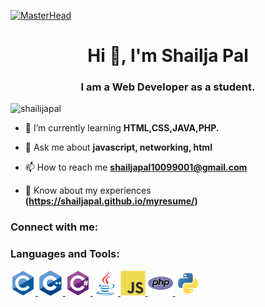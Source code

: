 [![MasterHead](https://research.atu.edu.iq/wp-content/uploads/2021/01/cloud-computing-banner-1024x323.jpg)](https://vimugithub.io)
<h1 align="center">Hi 👋, I'm Shailja Pal</h1>
<h3 align="center">I am a Web Developer as a student.</h3>

<p align="left"> <img src="https://komarev.com/ghpvc/?username=shailijapal&label=Profile%20views&color=0e75b6&style=flat" alt="shailijapal" /> </p>


- 🌱 I’m currently learning **HTML,CSS,JAVA,PHP.**

- 💬 Ask me about **javascript, networking, html**

- 📫 How to reach me **shailjapal10099001@gmail.com**

- 📄 Know about my experiences **(https://shailjapal.github.io/myresume/)**

<h3 align="left">Connect with me:</h3>
<p align="left">
</p>
<h3 align="left">Languages and Tools:</h3>
<p align="left"> <a href="https://www.cprogramming.com/" target="_blank" rel="noreferrer"> <img src="https://raw.githubusercontent.com/devicons/devicon/master/icons/c/c-original.svg" alt="c" width="40" height="40"/> </a> <a href="https://www.w3schools.com/cpp/" target="_blank" rel="noreferrer"> <img src="https://raw.githubusercontent.com/devicons/devicon/master/icons/cplusplus/cplusplus-original.svg" alt="cplusplus" width="40" height="40"/> </a> <a href="https://www.w3schools.com/cs/" target="_blank" rel="noreferrer"> <img src="https://raw.githubusercontent.com/devicons/devicon/master/icons/csharp/csharp-original.svg" alt="csharp" width="40" height="40"/> </a> <a href="https://www.java.com" target="_blank" rel="noreferrer"> <img src="https://raw.githubusercontent.com/devicons/devicon/master/icons/java/java-original.svg" alt="java" width="40" height="40"/> </a> <a href="https://developer.mozilla.org/en-US/docs/Web/JavaScript" target="_blank" rel="noreferrer"> <img src="https://raw.githubusercontent.com/devicons/devicon/master/icons/javascript/javascript-original.svg" alt="javascript" width="40" height="40"/> </a> <a href="https://www.php.net" target="_blank" rel="noreferrer"> <img src="https://raw.githubusercontent.com/devicons/devicon/master/icons/php/php-original.svg" alt="php" width="40" height="40"/> </a> <a href="https://www.python.org" target="_blank" rel="noreferrer"> <img src="https://raw.githubusercontent.com/devicons/devicon/master/icons/python/python-original.svg" alt="python" width="40" height="40"/> </a> </p>

